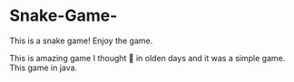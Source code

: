 # Snake-Game-
This is a snake game! Enjoy the game.

This is amazing game I thought 💭 in olden days 
and it was a simple game.
This game in java.
